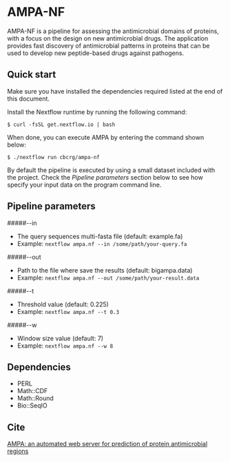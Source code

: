 AMPA-NF
=======

AMPA-NF is a pipeline for assessing the antimicrobial domains of proteins, 
with a focus on the design on new antimicrobial drugs. The application provides fast discovery of 
antimicrobial patterns in proteins that can be used to develop new peptide-based drugs against pathogens. 


Quick start 
-----------

Make sure you have installed the dependencies required listed at the end of this document. 

Install the Nextflow runtime by running the following command: 

    $ curl -fsSL get.nextflow.io | bash


When done, you can execute AMPA by entering the command shown below:

    $ ./nextflow run cbcrg/ampa-nf


By default the pipeline is executed by using a small dataset included with the project. Check the *Pipeline parameters* section below to see how specify your input data on the program command line.


Pipeline parameters
-------------------

#####--in

  * The query sequences multi-fasta file (default: example.fa)
  * Example: `nextflow ampa.nf --in /some/path/your-query.fa`
  
  
#####--out

  * Path to the file where save the results (default: bigampa.data)
  * Example: `nextflow ampa.nf --out /some/path/your-result.data`
  
  
#####--t

  * Threshold value (default: 0.225)
  * Example: `nextflow ampa.nf --t 0.3`  


#####--w

  * Window size value (default: 7)
  * Example: `nextflow ampa.nf --w 8`   


Dependencies 
------------

- PERL
- Math::CDF
- Math::Round 
- Bio::SeqIO


Cite
----

[AMPA: an automated web server for prediction of protein antimicrobial regions](http://bioinformatics.oxfordjournals.org/content/28/1/130.long)
